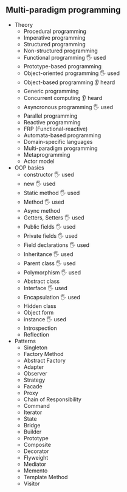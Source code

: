 ## Multi-paradigm programming

- Theory
  - Procedural programming
  - Imperative programming
  - Structured programming
  - Non-structured programming
  - Functional programming 🖐️ used
  - Prototype-based programming
  - Object-oriented programming 🖐️ used
  - Object-based programming 👂 heard
  - Generic programming
  - Concurrent computing 👂 heard
  - Asyncronous programming 🖐️ used
  - Parallel programming
  - Reactive programming
  - FRP (Functional-reactive)
  - Automata-based programming
  - Domain-specific languages
  - Multi-paradigm programming
  - Metaprogramming
  - Actor model
- OOP basics
  - constructor 🖐️ used
  - new 🖐️ used
  - Static method 🖐️ used
  - Method 🖐️ used
  - Async method
  - Getters, Setters 🖐️ used
  - Public fields 🖐️ used
  - Private fields 🖐️ used
  - Field declarations 🖐️ used
  - Inheritance 🖐️ used
  - Parent class 🖐️ used
  - Polymorphism 🖐️ used
  - Abstract class
  - Interface 🖐️ used
  - Encapsulation 🖐️ used
  - Hidden class
  - Object form
  - instance 🖐️ used
  - Introspection
  - Reflection
- Patterns
  - Singleton
  - Factory Method
  - Abstract Factory
  - Adapter
  - Observer
  - Strategy
  - Facade
  - Proxy
  - Chain of Responsibility
  - Command
  - Iterator
  - State
  - Bridge
  - Builder
  - Prototype
  - Composite
  - Decorator
  - Flyweight
  - Mediator
  - Memento
  - Template Method
  - Visitor
